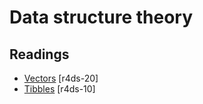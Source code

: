 # Data structure theory



## Readings

  * [Vectors](http://r4ds.had.co.nz/vectors.html) [r4ds-20]
  * [Tibbles](http://r4ds.had.co.nz/tibbles.html) [r4ds-10]


